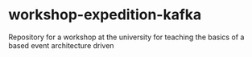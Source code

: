 # workshop-expedition-kafka
Repository for a workshop at the university for teaching the basics of a based event architecture driven
